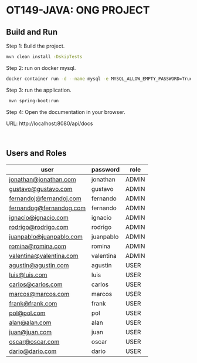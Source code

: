 # OT149-JAVA: ONG PROJECT

## Build and Run

Step 1: Build the project.

```sh
mvn clean install -DskipTests
```

Step 2: run on docker mysql.

```sh
docker container run -d --name mysql -e MYSQL_ALLOW_EMPTY_PASSWORD=True -p 3306:3306 mysql
```

Step 3: run the application.

```sh
 mvn spring-boot:run 
```

Step 4: Open the documentation in your browser.

URL: http://localhost:8080/api/docs

&nbsp;

## Users and Roles

| user | password | role |
|---|---|---|
|jonathan@jonathan.com|jonathan|ADMIN|
|gustavo@gustavo.com|gustavo|ADMIN|
|fernandoj@fernandoj.com|fernando|ADMIN|
|fernandog@fernandog.com|fernando|ADMIN|
|ignacio@ignacio.com|ignacio|ADMIN|
|rodrigo@rodrigo.com|rodrigo|ADMIN|
|juanpablo@juanpablo.com|juanpablo|ADMIN|
|romina@romina.com|romina|ADMIN|
|valentina@valentina.com|valentina|ADMIN|
|agustin@agustin.com|agustin|USER|
|luis@luis.com|luis|USER|
|carlos@carlos.com|carlos|USER|
|marcos@marcos.com|marcos|USER|
|frank@frank.com|frank|USER|
|pol@pol.com|pol|USER|
|alan@alan.com|alan|USER|
|juan@juan.com|juan|USER|
|oscar@oscar.com|oscar|USER|
|dario@dario.com|dario|USER|


